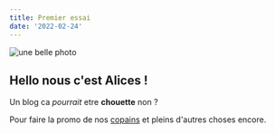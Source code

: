 ```yaml
---
title: Premier essai
date: '2022-02-24'
---
```


![une belle photo](https://static.actu.fr/uploads/2021/10/alices-cafe-bar-lille.jpg)

## Hello nous c'est Alices !

Un blog ca _pourrait_ etre **chouette** non ?

Pour faire la promo de nos [copains](https://www.instagram.com/donovlamalice) et pleins d'autres choses encore.
